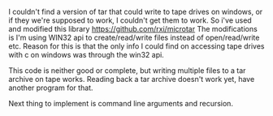I couldn't find a version of tar that could write to tape drives on windows, or if they we're supposed to work, I couldn't get them to work.
So i've used and modified this library https://github.com/rxi/microtar
The modifications is I'm using WIN32 api to create/read/write files instead of open/read/write etc.
Reason for this is that the only info I could find on accessing tape drives with c on windows was through the win32 api.

This code is neither good or complete, but writing multiple files to a tar archive on tape works.
Reading back a tar archive doesn't work yet, have another program for that.

Next thing to implement is command line arguments and recursion.
